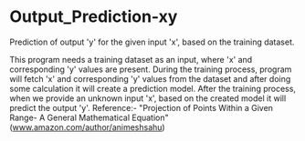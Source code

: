 # Output_Prediction-xy
Prediction of output 'y' for the given input 'x', based on the training dataset.

This program needs a training dataset as an input, where 'x' and corresponding 'y' values are present.
During the training process, program will fetch 'x' and corresponding 'y' values from the dataset and after doing some calculation it will create a prediction model.
After the training process, when we provide an unknown input 'x', based on the created model it will predict the output 'y'.
Reference:- "Projection of Points Within a Given Range- A General Mathematical Equation" (www.amazon.com/author/animeshsahu)
